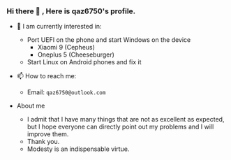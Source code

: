 ### Hi there 👋 , Here is qaz6750's profile.

* 🔭 I am currently interested in:
  * Port UEFI on the phone and start Windows on the device
    * Xiaomi 9  (Cepheus)
    * Oneplus 5 (Cheeseburger)
  * Start Linux on Android phones and fix it

* 📫 How to reach me: 
  * Email: `qaz6750@outlook.com`
* About me
  *  I admit that I have many things that are not as excellent as expected, but I hope everyone can directly point out my problems and I will improve them.
  *  Thank you.
  * Modesty is an indispensable virtue.  
